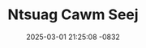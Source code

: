 ---
layout: movie-video-data
date: 2025-03-01 21:25:08 -0832
categories: movie

# Site Attributes
title: "Ntsuag Cawm Seej"
permalink: "/movie/Ntsuag_Cawm_Seej"

# Movie Attributes
synopsis: "Breaking a new ground in Hmong Matrial Arts movie, set in ancient time. An ordinary orphan, played by Ha Vang from Mountain in Tiger, with extraordinary skills and power given by God to save mankind. He battles evil villian and demon from village to village to save lives and love. He has come to love, played by Nou Lee, a hopeless village girl who hides inside a drum. Will he be able to save her from the demon witch? "
producer: "New Age Home Entertainment"
director: "KaoChang"
writer: ""
video_link: "https://youtu.be/Yah9jqa3zpE?si=5SmFvdmu6Z8qE7c7"
genre: "Action"
year: "2010"
release_type: "DVD"
storage: "Center for Hmong Studies"
thumbnail: "/assets/images/movie_thumbnails/Ntsuag Cawm Seej.jpeg"
publishing_company: "New Age Home Entertainment"

# Sequels + Parts
base_movie: ""
total_parts: 
sequel: ""

# Movie Cast
cast:
- name: "Choua Yang"
- name: "Kouchi Yang"
- name: "Wong Yang"
- name: "Cher Yang"
---